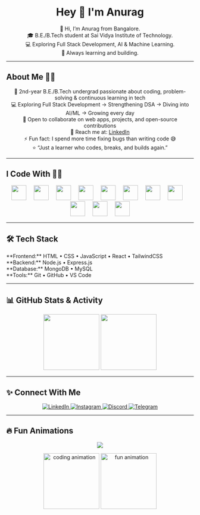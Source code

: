 <h1 align="center">Hey 👋 I'm Anurag</h1>

<p align="center">
  👋 Hi, I’m Anurag from Bangalore.<br>
  🎓 B.E./B.Tech student at Sai Vidya Institute of Technology.<br>
  💻 Exploring Full Stack Development, AI & Machine Learning.<br>
  🌟 Always learning and building.
</p>

---

<h2 align="left">About Me ⛓️‍💥</h2>

<p align="center">
  🌱 2nd-year B.E./B.Tech undergrad passionate about coding, problem-solving & continuous learning in tech<br>
  💻 Exploring Full Stack Development → Strengthening DSA → Diving into AI/ML → Growing every day<br>
  🤝 Open to collaborate on web apps, projects, and open-source contributions<br>
  🔗 Reach me at: <a href="https://www.linkedin.com/in/anurag-paul-022206334/">LinkedIn</a><br>
  ⚡ Fun fact: I spend more time fixing bugs than writing code 😅<br>
  ⭐ “Just a learner who codes, breaks, and builds again.”
</p>

---

<h2 align="left">I Code With ⛓️‍💥</h2>

<div align="center">
  <img src="https://cdn.jsdelivr.net/gh/devicons/devicon/icons/html5/html5-original.svg" height="40" />
  <img width="12" />
  <img src="https://skillicons.dev/icons?i=css" height="40" />
  <img width="12" />
  <img src="https://cdn.jsdelivr.net/gh/devicons/devicon/icons/javascript/javascript-original.svg" height="40" />
  <img width="12" />
  <img src="https://cdn.jsdelivr.net/gh/devicons/devicon/icons/java/java-original.svg" height="40" />
  <img width="12" />
  <img src="https://cdn.jsdelivr.net/gh/devicons/devicon/icons/react/react-original.svg" height="40" />
  <img width="12" />
  <img src="https://cdn.jsdelivr.net/gh/devicons/devicon/icons/python/python-original.svg" height="40" />
  <img width="12" />
  <img src="https://cdn.jsdelivr.net/gh/devicons/devicon/icons/cplusplus/cplusplus-original.svg" height="40" />
  <img width="12" />
  <img src="https://cdn.jsdelivr.net/gh/devicons/devicon/icons/nodejs/nodejs-original.svg" height="40" />
  <img width="12" />
  <img src="https://cdn.jsdelivr.net/gh/devicons/devicon/icons/mysql/mysql-original.svg" height="40" />
  <img width="12" />
  <img src="https://cdn.jsdelivr.net/gh/devicons/devicon/icons/github/github-original.svg" height="40" />
  <img width="12" />
  <img src="https://cdn.jsdelivr.net/gh/devicons/devicon/icons/git/git-original.svg" height="40" />
</div>

---

<h2 align="left">🛠 Tech Stack</h2>

<p align="left">
  **Frontend:** HTML • CSS • JavaScript • React • TailwindCSS <br>
  **Backend:** Node.js • Express.js <br>
  **Database:** MongoDB • MySQL <br>
  **Tools:** Git • GitHub • VS Code
</p>

---

<h2 align="left">📊 GitHub Stats & Activity</h2>

<div align="center">
  <img src="https://github-readme-stats.vercel.app/api?username=dexterrrrrrrrrrrrrrrrrrrrr&show_icons=true&theme=dracula&count_private=true&hide_border=false&include_all_commits=true&hide_title=false&line_height=24&title_color=ff79c6&icon_color=50fa7b&text_color=f8f8f2&bg_color=282a36" height="150" />
  <img src="https://github-readme-stats.vercel.app/api/top-langs?username=dexterrrrrrrrrrrrrrrrrrrrr&theme=dracula&hide_border=false&layout=compact&langs_count=5" height="150" />
</div>

---

<h2 align="left">✨ Connect With Me</h2>

<div align="center">
  <a href="https://www.linkedin.com/in/anurag-paul-022206334/" target="_blank">
    <img src="https://img.shields.io/badge/LinkedIn-0A66C2?style=for-the-badge&logo=linkedin&logoColor=white" alt="LinkedIn" />
  </a>
  <a href="https://instagram.com/ofc.itz_anurag/" target="_blank">
    <img src="https://img.shields.io/badge/Instagram-E4405F?style=for-the-badge&logo=instagram&logoColor=white" alt="Instagram" />
  </a>
  <a href="https://discord.com/" target="_blank">
    <img src="https://img.shields.io/badge/Discord-5865F2?style=for-the-badge&logo=discord&logoColor=white" alt="Discord" />
  </a>
  <a href="https://t.me/" target="_blank">
    <img src="https://img.shields.io/badge/Telegram-0088cc?style=for-the-badge&logo=telegram&logoColor=white" alt="Telegram" />
  </a>
</div>

---

<h2 align="left">🔥 Fun Animations</h2>

<p align="center">
  <img src="https://readme-typing-svg.herokuapp.com?font=Fira+Code&size=24&duration=3000&pause=500&color=FF79C6&center=true&vCenter=true&width=500&lines=Coding+is+Life...;Debugging+is+Fun...;Learning+Never+Stops..." />
</p>

<p align="center">
  <img src="https://media.giphy.com/media/3o7aD6p7l3p7X9Zx2A/giphy.gif" height="150" alt="coding animation" />
  <img src="https://media.giphy.com/media/l2JehQ2GitHGdVG9y/giphy.gif" height="150" alt="fun animation" />
</p>
